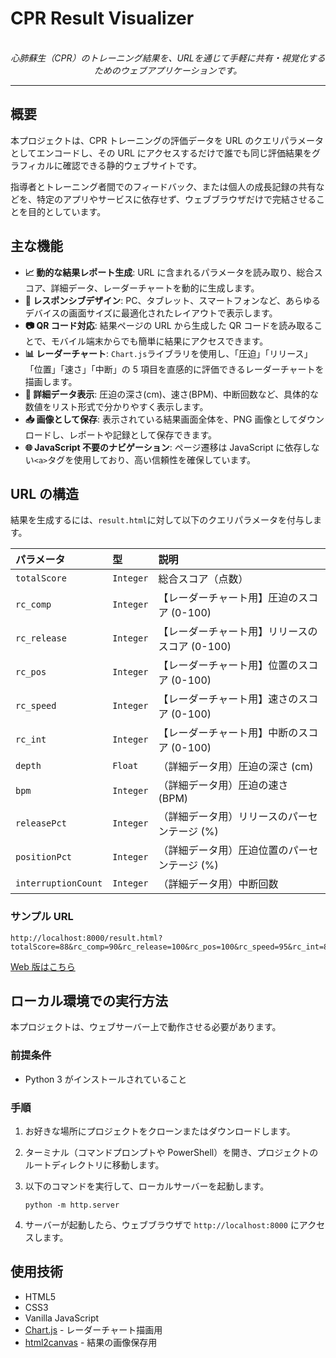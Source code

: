 # CPR Result Visualizer

<p align="center">
  <br>
  <em>心肺蘇生（CPR）のトレーニング結果を、URLを通じて手軽に共有・視覚化するためのウェブアプリケーションです。</em>
  <br>
</p>

---

## 概要

本プロジェクトは、CPR トレーニングの評価データを URL のクエリパラメータとしてエンコードし、その URL にアクセスするだけで誰でも同じ評価結果をグラフィカルに確認できる静的ウェブサイトです。

指導者とトレーニング者間でのフィードバック、または個人の成長記録の共有などを、特定のアプリやサービスに依存せず、ウェブブラウザだけで完結させることを目的としています。

## 主な機能

- **📈 動的な結果レポート生成**: URL に含まれるパラメータを読み取り、総合スコア、詳細データ、レーダーチャートを動的に生成します。
- **📱 レスポンシブデザイン**: PC、タブレット、スマートフォンなど、あらゆるデバイスの画面サイズに最適化されたレイアウトで表示します。
- **📷 QR コード対応**: 結果ページの URL から生成した QR コードを読み取ることで、モバイル端末からでも簡単に結果にアクセスできます。
- **📊 レーダーチャート**: `Chart.js`ライブラリを使用し、「圧迫」「リリース」「位置」「速さ」「中断」の 5 項目を直感的に評価できるレーダーチャートを描画します。
- **📄 詳細データ表示**: 圧迫の深さ(cm)、速さ(BPM)、中断回数など、具体的な数値をリスト形式で分かりやすく表示します。
- **📥 画像として保存**: 表示されている結果画面全体を、PNG 画像としてダウンロードし、レポートや記録として保存できます。
- **🌐 JavaScript 不要のナビゲーション**: ページ遷移は JavaScript に依存しない`<a>`タグを使用しており、高い信頼性を確保しています。

## URL の構造

結果を生成するには、`result.html`に対して以下のクエリパラメータを付与します。

| パラメータ          | 型        | 説明                                           |
| :------------------ | :-------- | :--------------------------------------------- |
| `totalScore`        | `Integer` | 総合スコア（点数）                             |
| `rc_comp`           | `Integer` | 【レーダーチャート用】圧迫のスコア (0-100)     |
| `rc_release`        | `Integer` | 【レーダーチャート用】リリースのスコア (0-100) |
| `rc_pos`            | `Integer` | 【レーダーチャート用】位置のスコア (0-100)     |
| `rc_speed`          | `Integer` | 【レーダーチャート用】速さのスコア (0-100)     |
| `rc_int`            | `Integer` | 【レーダーチャート用】中断のスコア (0-100)     |
| `depth`             | `Float`   | （詳細データ用）圧迫の深さ (cm)                |
| `bpm`               | `Integer` | （詳細データ用）圧迫の速さ (BPM)               |
| `releasePct`        | `Integer` | （詳細データ用）リリースのパーセンテージ (%)   |
| `positionPct`       | `Integer` | （詳細データ用）圧迫位置のパーセンテージ (%)   |
| `interruptionCount` | `Integer` | （詳細データ用）中断回数                       |

### サンプル URL

```
http://localhost:8000/result.html?totalScore=88&rc_comp=90&rc_release=100&rc_pos=100&rc_speed=95&rc_int=80&depth=5.5&bpm=110&releasePct=100&positionPct=100&interruptionCount=1
```

[Web 版はこちら](https://kinn00kinn.github.io/url2visualize.github.io//result.html?totalScore=88&rc_comp=90&rc_release=10&rc_pos=50&rc_speed=95&rc_int=80&depth=5.5&bpm=110&releasePct=100&positionPct=100&interruptionCount=1)

## ローカル環境での実行方法

本プロジェクトは、ウェブサーバー上で動作させる必要があります。

### 前提条件

- Python 3 がインストールされていること

### 手順

1.  お好きな場所にプロジェクトをクローンまたはダウンロードします。
2.  ターミナル（コマンドプロンプトや PowerShell）を開き、プロジェクトのルートディレクトリに移動します。
3.  以下のコマンドを実行して、ローカルサーバーを起動します。

    ```shell
    python -m http.server
    ```

4.  サーバーが起動したら、ウェブブラウザで `http://localhost:8000` にアクセスします。

## 使用技術

- HTML5
- CSS3
- Vanilla JavaScript
- [Chart.js](https://www.chartjs.org/) - レーダーチャート描画用
- [html2canvas](https://html2canvas.hertzen.com/) - 結果の画像保存用

